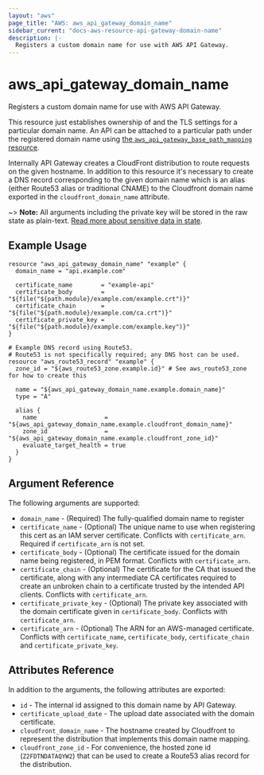 ```yaml
---
layout: "aws"
page_title: "AWS: aws_api_gateway_domain_name"
sidebar_current: "docs-aws-resource-api-gateway-domain-name"
description: |-
  Registers a custom domain name for use with AWS API Gateway.
---
```


# aws\_api\_gateway\_domain\_name

Registers a custom domain name for use with AWS API Gateway.

This resource just establishes ownership of and the TLS settings for
a particular domain name. An API can be attached to a particular path
under the registered domain name using
[the `aws_api_gateway_base_path_mapping` resource](api_gateway_base_path_mapping.html).

Internally API Gateway creates a CloudFront distribution to
route requests on the given hostname. In addition to this resource
it's necessary to create a DNS record corresponding to the
given domain name which is an alias (either Route53 alias or
traditional CNAME) to the Cloudfront domain name exported in the
`cloudfront_domain_name` attribute.

~> **Note:** All arguments including the private key will be stored in the raw state as plain-text.
[Read more about sensitive data in state](/docs/state/sensitive-data.html).

## Example Usage

```hcl
resource "aws_api_gateway_domain_name" "example" {
  domain_name = "api.example.com"

  certificate_name        = "example-api"
  certificate_body        = "${file("${path.module}/example.com/example.crt")}"
  certificate_chain       = "${file("${path.module}/example.com/ca.crt")}"
  certificate_private_key = "${file("${path.module}/example.com/example.key")}"
}

# Example DNS record using Route53.
# Route53 is not specifically required; any DNS host can be used.
resource "aws_route53_record" "example" {
  zone_id = "${aws_route53_zone.example.id}" # See aws_route53_zone for how to create this

  name = "${aws_api_gateway_domain_name.example.domain_name}"
  type = "A"

  alias {
    name                   = "${aws_api_gateway_domain_name.example.cloudfront_domain_name}"
    zone_id                = "${aws_api_gateway_domain_name.example.cloudfront_zone_id}"
    evaluate_target_health = true
  }
}
```

## Argument Reference

The following arguments are supported:

* `domain_name` - (Required) The fully-qualified domain name to register
* `certificate_name` - (Optional) The unique name to use when registering this
  cert as an IAM server certificate. Conflicts with `certificate_arn`. Required if `certificate_arn` is not set.
* `certificate_body` - (Optional) The certificate issued for the domain name
  being registered, in PEM format. Conflicts with `certificate_arn`.
* `certificate_chain` - (Optional) The certificate for the CA that issued the
  certificate, along with any intermediate CA certificates required to
  create an unbroken chain to a certificate trusted by the intended API clients. Conflicts with `certificate_arn`.
* `certificate_private_key` - (Optional) The private key associated with the
  domain certificate given in `certificate_body`. Conflicts with `certificate_arn`.
* `certificate_arn` - (Optional) The ARN for an AWS-managed certificate. Conflicts with `certificate_name`, `certificate_body`, `certificate_chain` and `certificate_private_key`.

## Attributes Reference

In addition to the arguments, the following attributes are exported:

* `id` - The internal id assigned to this domain name by API Gateway.
* `certificate_upload_date` - The upload date associated with the domain certificate.
* `cloudfront_domain_name` - The hostname created by Cloudfront to represent
  the distribution that implements this domain name mapping.
* `cloudfront_zone_id` - For convenience, the hosted zone id (`Z2FDTNDATAQYW2`)
  that can be used to create a Route53 alias record for the distribution.
